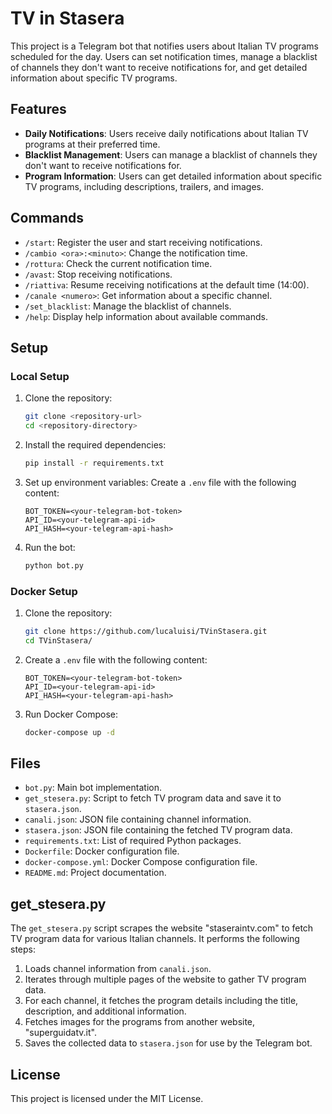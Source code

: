 # TV in Stasera

This project is a Telegram bot that notifies users about Italian TV programs scheduled for the day. Users can set notification times, manage a blacklist of channels they don't want to receive notifications for, and get detailed information about specific TV programs.

## Features

- **Daily Notifications**: Users receive daily notifications about Italian TV programs at their preferred time.
- **Blacklist Management**: Users can manage a blacklist of channels they don't want to receive notifications for.
- **Program Information**: Users can get detailed information about specific TV programs, including descriptions, trailers, and images.

## Commands

- `/start`: Register the user and start receiving notifications.
- `/cambio <ora>:<minuto>`: Change the notification time.
- `/rottura`: Check the current notification time.
- `/avast`: Stop receiving notifications.
- `/riattiva`: Resume receiving notifications at the default time (14:00).
- `/canale <numero>`: Get information about a specific channel.
- `/set_blacklist`: Manage the blacklist of channels.
- `/help`: Display help information about available commands.

## Setup

### Local Setup

1. Clone the repository:
    ```sh
    git clone <repository-url>
    cd <repository-directory>
    ```

2. Install the required dependencies:
    ```sh
    pip install -r requirements.txt
    ```

3. Set up environment variables:
    Create a `.env` file with the following content:
    ```env
    BOT_TOKEN=<your-telegram-bot-token>
    API_ID=<your-telegram-api-id>
    API_HASH=<your-telegram-api-hash>
    ```

4. Run the bot:
    ```sh
    python bot.py
    ```

### Docker Setup

1. Clone the repository:
    ```sh
    git clone https://github.com/lucaluisi/TVinStasera.git
    cd TVinStasera/
    ```

2. Create a `.env` file with the following content:
    ```env
    BOT_TOKEN=<your-telegram-bot-token>
    API_ID=<your-telegram-api-id>
    API_HASH=<your-telegram-api-hash>
    ```

3. Run Docker Compose:
    ```sh
    docker-compose up -d
    ```

## Files

- `bot.py`: Main bot implementation.
- `get_stesera.py`: Script to fetch TV program data and save it to `stasera.json`.
- `canali.json`: JSON file containing channel information.
- `stasera.json`: JSON file containing the fetched TV program data.
- `requirements.txt`: List of required Python packages.
- `Dockerfile`: Docker configuration file.
- `docker-compose.yml`: Docker Compose configuration file.
- `README.md`: Project documentation.

## get_stesera.py

The `get_stesera.py` script scrapes the website "staseraintv.com" to fetch TV program data for various Italian channels. It performs the following steps:

1. Loads channel information from `canali.json`.
2. Iterates through multiple pages of the website to gather TV program data.
3. For each channel, it fetches the program details including the title, description, and additional information.
4. Fetches images for the programs from another website, "superguidatv.it".
5. Saves the collected data to `stasera.json` for use by the Telegram bot.

## License

This project is licensed under the MIT License.